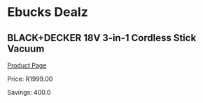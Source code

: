 
# Ebucks Dealz
## BLACK+DECKER 18V 3-in-1 Cordless Stick Vacuum
[Product Page](https://www.ebucks.com/web/shop/productSelected.do?prodId=1069267589&catId=998409624)

Price: R1999.00

Savings: 400.0


	